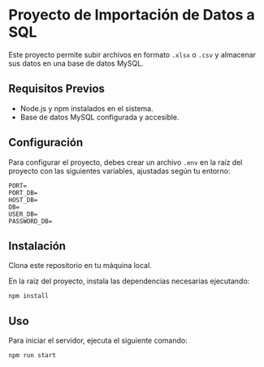 # Proyecto de Importación de Datos a SQL

Este proyecto permite subir archivos en formato `.xlsx` o `.csv` y almacenar sus datos en una base de datos MySQL.

## Requisitos Previos

- Node.js y npm instalados en el sistema.
- Base de datos MySQL configurada y accesible.

## Configuración

Para configurar el proyecto, debes crear un archivo `.env` en la raíz del proyecto con las siguientes variables, ajustadas según tu entorno:

```
PORT= 
PORT_DB= 
HOST_DB= 
DB= 
USER_DB= 
PASSWORD_DB=
```


## Instalación
Clona este repositorio en tu máquina local.

En la raíz del proyecto, instala las dependencias necesarias ejecutando:

```npm install```

## Uso
Para iniciar el servidor, ejecuta el siguiente comando:

```npm run start```

